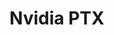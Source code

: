 # Nvidia PTX

<!---
<gcc/config/nvptx/nvptx-c.cc>
void
nvptx_cpu_cpp_builtins (void)
{
  cpp_assert (parse_in, "machine=nvptx");
  cpp_assert (parse_in, "cpu=nvptx");
  cpp_define (parse_in, "__nvptx__");
  if (TARGET_SOFT_STACK)
    cpp_define (parse_in, "__nvptx_softstack__");
  if (TARGET_UNIFORM_SIMT)
    cpp_define (parse_in,"__nvptx_unisimt__");

  const char *ptx_sm = NULL;
#define NVPTX_SM(XX, SEP) \
  {						\
    if (TARGET_SM ## XX)			\
      ptx_sm = "__PTX_SM__=" #XX "0"; \
  }
#include "nvptx-sm.def"
#undef NVPTX_SM
  cpp_define (parse_in, ptx_sm);

  {
    unsigned major
      = ptx_version_to_number ((ptx_version)ptx_version_option, true);
    unsigned minor
      = ptx_version_to_number ((ptx_version)ptx_version_option, false);
    cpp_define_formatted (parse_in, "__PTX_ISA_VERSION_MAJOR__=%u", major);
    cpp_define_formatted (parse_in, "__PTX_ISA_VERSION_MINOR__=%u", minor);
  }
}
--->